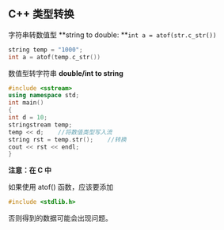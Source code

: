 ## C++ 类型转换

字符串转数值型
**string to double: **``int a = atof(str.c_str())``

``` cpp
string temp = "1000";
int a = atof(temp.c_str())
```


数值型转字符串
**double/int to string**
``` cpp
#include <sstream>
using namespace std;
int main()
{
int d = 10;
stringstream temp;
temp << d;    //将数值类型写入流
string rst = temp.str();    //转换
cout << rst << endl;
}
```


**注意：在 C 中**

如果使用 atof() 函数，应该要添加
``` c
#include <stdlib.h>
```
否则得到的数据可能会出现问题。
